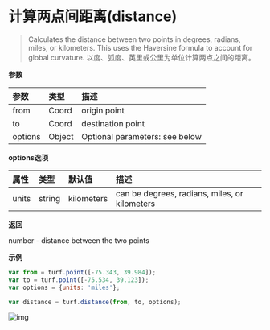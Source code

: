 # 计算两点间距离(distance)

> Calculates the distance between two points in degrees, radians, miles, or kilometers. This uses the Haversine formula to account for global curvature.
> 以度、弧度、英里或公里为单位计算两点之间的距离。

**参数**

| 参数    | 类型   | 描述                           |
| :------ | :----- | :----------------------------- |
| from    | Coord  | origin point                   |
| to      | Coord  | destination point              |
| options | Object | Optional parameters: see below |

**options选项**

| 属性  | 类型   | 默认值     | 描述                                          |
| :---- | :----- | :--------- | :-------------------------------------------- |
| units | string | kilometers | can be degrees, radians, miles, or kilometers |

**返回**

number - distance between the two points

**示例**

```js
var from = turf.point([-75.343, 39.984]);
var to = turf.point([-75.534, 39.123]);
var options = {units: 'miles'};

var distance = turf.distance(from, to, options);
```

![img](https://pzy-images.oss-cn-hangzhou.aliyuncs.com/img/distance.8648291e.webp)